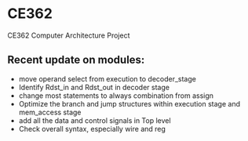 # CE362
CE362 Computer Architecture Project


## Recent update on modules:

* move operand select from execution to decoder_stage
* Identify Rdst_in and Rdst_out in decoder stage
* change most statements to always combination from assign 
* Optimize the branch and jump structures within execution stage and mem_access stage
* add all the data and control signals in Top level
* Check overall syntax, especially wire and reg
